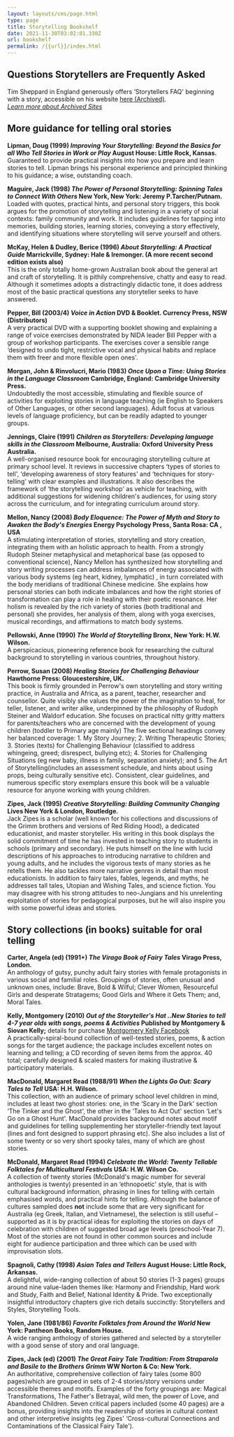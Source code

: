 ```yaml
---
layout: layouts/cms/page.html
type: page
title: Storytelling Bookshelf
date: 2021-11-30T03:02:01.330Z
url: bookshelf
permalink: /{{url}}/index.html
---
```

<div id="faq">

## Questions Storytellers are Frequently Asked

Tim Sheppard in England generously offers ‘Storytellers FAQ' beginning with a story, accessible on his website [here (Archived)](https://web.archive.org/web/20200227124008/http://www.timsheppard.co.uk/story/faq.html).\
*[Learn more about Archived Sites](/internet-archive/)*
</div>

<div id="improving-your-craft">

## **More guidance for telling oral stories**

**Lipman, Doug (1999) *Improving Your Storytelling: Beyond the Basics for all Who Tell Stories in Work or Play* August House: Little Rock, Kansas.**\
Guaranteed to provide practical insights into how you prepare and learn stories to tell. Lipman brings his personal experience and principled thinking to his guidance; a wise, outstanding coach.

**Maguire, Jack (1998) *The Power of Personal Storytelling: Spinning Tales to Connect With Others* New York, New York: Jeremy P.Tarcher/Putnam.**\
Loaded with quotes, practical hints, and personal story triggers, this book argues for the promotion of storytelling and listening in a variety of social contexts: family community and work. It includes guidelines for tapping into memories, building stories, learning stories, conveying a story effectively, and identifying situations where storytelling will serve yourself and others.

**McKay, Helen & Dudley, Berice (1996) *About Storytelling: A Practical Guide* Marrickville, Sydney: Hale & Iremonger. (A more recent second edition exists also)**\
This is the only totally home-grown Australian book about the general art and craft of storytelling. It is pithily comprehensive, chatty and easy to read. Although it sometimes adopts a distractingly didactic tone, it does address most of the basic practical questions any storyteller seeks to have answered.

**Pepper, Bill (2003/4) *Voice in Action* DVD & Booklet. Currency Press, NSW (Distributors)**\
A very practical DVD with a supporting booklet showing and explaining a range of voice exercises demonstrated by NIDA leader Bill Pepper with a group of workshop participants. The exercises cover a sensible range ‘designed to undo tight, restrictive vocal and physical habits and replace them with freer and more flexible open ones'.

**Morgan, John & Rinvolucri, Mario (1983) *Once Upon a Time: Using Stories in the Language Classroom* Cambridge, England: Cambridge University Press.**\
Undoubtedly the most accessible, stimulating and flexible source of activities for exploiting stories in language teaching (ie English to Speakers of Other Languages, or other second languages). Adult focus at various levels of language proficiency, but can be readily adapted to younger groups.

**Jennings, Claire (1991) *Children as Storytellers: Developing language skills in the Classroom* Melbourne, Australia: Oxford University Press Australia.**\
A well-organised resource book for encouraging storytelling culture at primary school level. It reviews in successive chapters ‘types of stories to tell', ‘developing awareness of story features' and ‘techniques for story-telling' with clear examples and illustrations. It also describes the framework of ‘the storytelling workshop' as vehicle for teaching, with additional suggestions for widening children's audiences, for using story across the curriculum, and for integrating curriculum around story.

**Mellon, Nancy (2008) *Body Eloquence: The Power of Myth and Story to Awaken the Body's Energies* Energy Psychology Press, Santa Rosa: CA , USA**\
A stimulating interpretation of stories, storytelling and story creation, integrating them with an holistic approach to health. From a strongly Rudoph Steiner metaphysical and metaphorical base (as opposed to conventional science), Nancy Mellon has synthesized how storytelling and story writing processes can address imbalances of energy associated with various body systems (eg heart, kidney, lymphatic) , in turn correlated with the body meridians of traditional Chinese medicine. She explains how personal stories can both indicate imbalances and how the right stories of transformation can play a role in healing with their poetic resonance. Her holism is revealed by the rich variety of stories (both traditional and personal) she provides, her analysis of them, along with yoga exercises, musical recordings, and affirmations to match body systems.

**Pellowski, Anne (1990) *The World of Storytelling* Bronx, New York: H.W. Wilson.**\
A perspicacious, pioneering reference book for researching the cultural background to storytelling in various countries, throughout history.

**Perrow, Susan (2008) *Healing Stories for Challenging Behaviour* Hawthorne Press: Gloucestershire, UK.**\
This book is firmly grounded in Perrow's own storytelling and story writing practice, in Australia and Africa, as a parent, teacher, researcher and counsellor. Quite visibly she values the power of the imagination to heal, for teller, listener, and writer alike, underpinned by the philosophy of Rudoph Steiner and Waldorf education. She focuses on practical nitty gritty matters for parents/teachers who are concerned with the development of young children (toddler to Primary age mainly) The five sectional headings convey her balanced coverage: 1. My Story Journey; 2. Writing Therapeutic Stories; 3. Stories (texts) for Challenging Behaviour (classified to address whingeing, greed; disrespect, bullying etc); 4. Stories for Challenging Situations (eg new baby, illness in family, separation anxiety); and 5. The Art of Storytelling(includes an assessment schedule, and hints about using props, being culturally sensitive etc). Consistent, clear guidelines, and numerous specific story exemplars ensure this book will be a valuable resource for anyone working with young children.

**Zipes, Jack (1995) *Creative Storytelling: Building Community Changing* Lives New York & London, Routledge.**\
Jack Zipes is a scholar (well known for his collections and discussions of the Grimm brothers and versions of Red Riding Hood), a dedicated educationist, and master storyteller. His writing in this book displays the solid commitment of time he has invested in teaching story to students in schools (primary and secondary). He puts himself on the line with lucid descriptions of his approaches to introducing narrative to children and young adults, and he includes the vigorous texts of many stories as he retells them. He also tackles more narrative genres in detail than most educationists. In addition to fairy tales, fables, legends, and myths, he addresses tall tales, Utopian and Wishing Tales, and science fiction. You may disagree with his strong attitudes to neo-Jungians and his unrelenting exploitation of stories for pedagogical purposes, but he will also inspire you with some powerful ideas and stories.

</div>

<div id="story-collections">

## **Story collections (in books) suitable for oral telling**

**Carter, Angela (ed) (1991+) *The Virago Book of Fairy Tales* Virago Press, London.**\
An anthology of gutsy, punchy adult fairy stories with female protagonists in various social and familial roles. Groupings of stories, often unusual and unknown ones, include: Brave, Bold & Wilful; Clever Women, Resourceful Girls and desperate Stratagems; Good Girls and Where it Gets Them; and, Moral Tales.

**Kelly, Montgomery (2010) *Out of the Storyteller's Hat ..New Stories to tell 4-7 year olds with songs, poems & Activities* Published by Montgomery & Siovan Kelly;** details for purchase [Montgomery Kelly Facebook](https://www.facebook.com/Montgomery-Kelly-Out-of-the-Storytellers-Hat-109945745762980/)\
A practically-spiral-bound collection of well-tested stories, poems, & action songs for the target audience; the package includes excellent notes on learning and telling; a CD recording of seven items from the approx. 40 total; carefully designed & scaled masters for making illustrative & participatory materials.

**MacDonald, Margaret Read (1988/91) *When the Lights Go Out: Scary Tales to Tell* USA: H.H. Wilson.**\
This collection, with an audience of primary school level children in mind, includes at least two ghost stories: one, in the ‘Scary in the Dark' section ‘The Tinker and the Ghost', the other in the ‘Tales to Act Out' section ‘Let's Go on a Ghost Hunt'. MacDonald provides background notes about motif and guidelines for telling supplementing her storyteller-friendly text layout (lines and font designed to support phrasing etc). She also includes a list of some twenty or so very short spooky tales, many of which are ghost stories.

**McDonald, Margaret Read (1994) *Celebrate the World: Twenty Tellable Folktales for Multicultural Festivals* USA: H.W. Wilson Co.**\
A collection of twenty stories (McDonald's magic number for several anthologies is twenty) presented in an ‘ethnopoetic' style, that is with cultural background information, phrasing in lines for telling with certain emphasised words, and practical hints for telling. Although the balance of cultures sampled does **not** include some that are very significant for Australia (eg Greek, Italian, and Vietnamese), the selection is still useful – supported as it is by practical ideas for exploiting the stories on days of celebration with children of suggested broad age levels (preschool-Year 7). Most of the stories are not found in other common sources and include eight for audience participation and three which can be used with improvisation slots.

**Spagnoli, Cathy (1998) *Asian Tales and Tellers* August House: Little Rock, Arkansas.**\
A delightful, wide-ranging collection of about 50 stories (1-3 pages) groups around nine value-laden themes like: Harmony and Friendship, Hard work and Study, Faith and Belief, National Identity & Pride. Two exceptionally insightful introductory chapters give rich details succinctly: Storytellers and Styles, Storytelling Tools.

**Yolen, Jane (1981/86) *Favorite Folktales from Around the World* New York: Pantheon Books, Random House.**\
A wide ranging anthology of stories gathered and selected by a storyteller with a good sense of story and oral language.

**Zipes, Jack (ed) (2001) *The Great Fairy Tale Tradition: From Straparola and Basile to the Brothers Grimm* WW Norton & Co: New York.**\
An authoritative, comprehensive collection of fairy tales (some 800 pages)which are grouped in sets of 2-4 stories/story versions under accessible themes and motifs. Examples of the forty groupings are: Magical Transformations, The Father's Betrayal, wild men, the power of Love, and Abandoned Children. Seven critical papers included (some 40 pages) are a bonus, providing insights into the readership of stories in cultural context and other interpretive insights (eg Zipes' ‘Cross-cultural Connections and Contaminations of the Classical Fairy Tale').

</div>